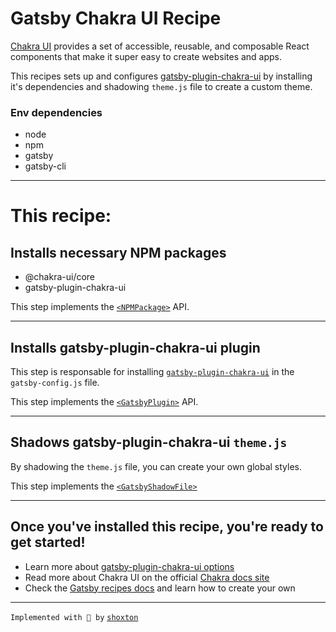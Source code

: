 # Gatsby Chakra UI Recipe

[Chakra UI](https://chakra-ui.com/) provides a set of accessible, reusable, and composable React components that make it super easy to create websites and apps.

This recipes sets up and configures [gatsby-plugin-chakra-ui](https://www.gatsbyjs.com/plugins/gatsby-plugin-chakra-ui/) by installing it's dependencies and shadowing `theme.js` file to create a custom theme.

### Env dependencies

- node
- npm
- gatsby
- gatsby-cli

---

# This recipe:

## Installs necessary NPM packages

- @chakra-ui/core
- gatsby-plugin-chakra-ui

This step implements the [`<NPMPackage>`](https://github.com/gatsbyjs/gatsby/blob/master/packages/gatsby-recipes/README.md#npmpackage) API.

---

## Installs gatsby-plugin-chakra-ui plugin

This step is responsable for installing [`gatsby-plugin-chakra-ui`]((https://www.gatsbyjs.com/plugins/gatsby-plugin-chakra-ui/)) in the `gatsby-config.js` file.

This step implements the [`<GatsbyPlugin>`](https://github.com/gatsbyjs/gatsby/blob/master/packages/gatsby-recipes/README.md#gatsbyplugin) API.

---

## Shadows gatsby-plugin-chakra-ui `theme.js` 

By shadowing the `theme.js` file, you can create your own global styles.

This step implements the [`<GatsbyShadowFile>`](https://github.com/gatsbyjs/gatsby/blob/master/packages/gatsby-recipes/README.md#gatsbyshadowfile)

---

## Once you've installed this recipe, you're ready to get started!

- Learn more about [gatsby-plugin-chakra-ui options](https://github.com/chakra-ui/chakra-ui/tree/develop/tooling/gatsby-plugin-chakra-ui#plugin-options)
- Read more about Chakra UI on the official [Chakra docs site](https://chakra-ui.com/getting-started)
- Check the [Gatsby recipes docs](https://github.com/gatsbyjs/gatsby/blob/master/packages/gatsby-recipes/README.md) and learn how to create your own

---

`Implemented with 💖 by` [`shoxton`](https://github.com/shoxton)
